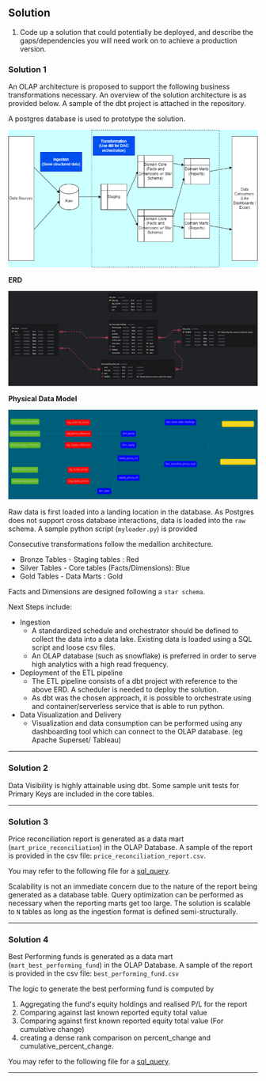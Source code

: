 ## Solution

1. Code up a solution that could potentially be deployed, and describe the gaps/dependencies you will need work on to achieve a production version.

### Solution 1

An OLAP architecture is proposed to support the following business transformations necessary. An overview of the solution architecture is as provided below.
A sample of the dbt project is attached in the repository.

A postgres database is used to prototype the solution.

![](solution/solution_architecture.png)

**ERD**

![](solution/Conceptual_data_model.png)

**Physical Data Model**

![](solution/Physical_data_model.png)

Raw data is first loaded into a landing location in the database. As Postgres does not support cross database interactions, data is loaded into the `raw` schema. A sample python script (`myloader.py`) is provided 

Consecutive transformations follow the medallion architecture.
- Bronze Tables - Staging tables : Red
- Silver Tables - Core tables (Facts/Dimensions): Blue
- Gold Tables   - Data Marts : Gold

Facts and Dimensions are designed following a `star schema`.

Next Steps include:
- Ingestion
	- A standardized schedule and orchestrator should be defined to collect the data into a data lake. Existing data is loaded using a SQL script and loose csv files. 
	- An OLAP database (such as snowflake) is preferred in order to serve high analytics with a high read frequency.
- Deployment of the ETL pipeline
	- The ETL pipeline consists of a dbt project with reference to the above ERD. A scheduler is needed to deploy the solution. 
	- As dbt was the chosen approach, it is possible to orchestrate using and container/serverless service that is able to run python.
- Data Visualization and Delivery
	- Visualization and data consumption can be performed using any dashboarding tool which can connect to the OLAP database. (eg Apache Superset/ Tableau)

---

### Solution 2

Data Visibility is highly attainable using dbt. Some sample unit tests for Primary Keys are included in the core tables.

---

### Solution 3

Price reconciliation report is generated as a data mart (`mart_price_reconciliation`) in the OLAP Database. A sample of the report is provided in the csv file:
`price_reconciliation_report.csv`.

You may refer to the following file for a [sql_query](dbt_gic_assignment/models/marts/mart_price_reconciliation.sql).

Scalability is not an immediate concern due to the nature of the report being generated as a database table. Query optimization can be performed as necessary when the reporting marts get too large. The solution is scalable to `N` tables as long as the ingestion format is defined semi-structurally.

---

### Solution 4

Best Performing funds is generated as a data mart (`mart_best_performing_fund`) in the OLAP Database. A sample of the report is provided in the csv file:
`best_performing_fund.csv`

The logic to generate the best performing fund is computed by 
1. Aggregating the fund's equity holdings and realised P/L for the report
1. Comparing against last known reported equity total value
1. Comparing against first known reported equity total value (For cumulative change)
1. creating a dense rank comparison on percent_change and cumulative_percent_change.

You may refer to the following file for a [sql_query](dbt_gic_assignment/models/marts/mart_best_performing_fund.sql).

---



